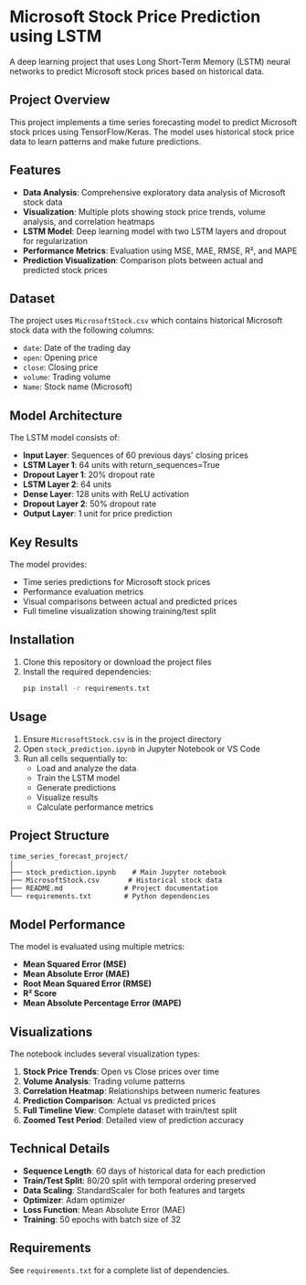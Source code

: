 # Microsoft Stock Price Prediction using LSTM

A deep learning project that uses Long Short-Term Memory (LSTM) neural networks to predict Microsoft stock prices based on historical data.

## Project Overview

This project implements a time series forecasting model to predict Microsoft stock prices using TensorFlow/Keras. The model uses historical stock price data to learn patterns and make future predictions.

## Features

- **Data Analysis**: Comprehensive exploratory data analysis of Microsoft stock data
- **Visualization**: Multiple plots showing stock price trends, volume analysis, and correlation heatmaps
- **LSTM Model**: Deep learning model with two LSTM layers and dropout for regularization
- **Performance Metrics**: Evaluation using MSE, MAE, RMSE, R², and MAPE
- **Prediction Visualization**: Comparison plots between actual and predicted stock prices

## Dataset

The project uses `MicrosoftStock.csv` which contains historical Microsoft stock data with the following columns:
- `date`: Date of the trading day
- `open`: Opening price
- `close`: Closing price
- `volume`: Trading volume
- `Name`: Stock name (Microsoft)

## Model Architecture

The LSTM model consists of:
- **Input Layer**: Sequences of 60 previous days' closing prices
- **LSTM Layer 1**: 64 units with return_sequences=True
- **Dropout Layer 1**: 20% dropout rate
- **LSTM Layer 2**: 64 units 
- **Dense Layer**: 128 units with ReLU activation
- **Dropout Layer 2**: 50% dropout rate
- **Output Layer**: 1 unit for price prediction

## Key Results

The model provides:
- Time series predictions for Microsoft stock prices
- Performance evaluation metrics
- Visual comparisons between actual and predicted prices
- Full timeline visualization showing training/test split

## Installation

1. Clone this repository or download the project files
2. Install the required dependencies:
   ```bash
   pip install -r requirements.txt
   ```

## Usage

1. Ensure `MicrosoftStock.csv` is in the project directory
2. Open `stock_prediction.ipynb` in Jupyter Notebook or VS Code
3. Run all cells sequentially to:
   - Load and analyze the data
   - Train the LSTM model
   - Generate predictions
   - Visualize results
   - Calculate performance metrics

## Project Structure

```
time_series_forecast_project/
│
├── stock_prediction.ipynb    # Main Jupyter notebook
├── MicrosoftStock.csv       # Historical stock data
├── README.md               # Project documentation
└── requirements.txt        # Python dependencies
```

## Model Performance

The model is evaluated using multiple metrics:
- **Mean Squared Error (MSE)**
- **Mean Absolute Error (MAE)**
- **Root Mean Squared Error (RMSE)**
- **R² Score**
- **Mean Absolute Percentage Error (MAPE)**

## Visualizations

The notebook includes several visualization types:
1. **Stock Price Trends**: Open vs Close prices over time
2. **Volume Analysis**: Trading volume patterns
3. **Correlation Heatmap**: Relationships between numeric features
4. **Prediction Comparison**: Actual vs predicted prices
5. **Full Timeline View**: Complete dataset with train/test split
6. **Zoomed Test Period**: Detailed view of prediction accuracy

## Technical Details

- **Sequence Length**: 60 days of historical data for each prediction
- **Train/Test Split**: 80/20 split with temporal ordering preserved
- **Data Scaling**: StandardScaler for both features and targets
- **Optimizer**: Adam optimizer
- **Loss Function**: Mean Absolute Error (MAE)
- **Training**: 50 epochs with batch size of 32

## Requirements

See `requirements.txt` for a complete list of dependencies.
